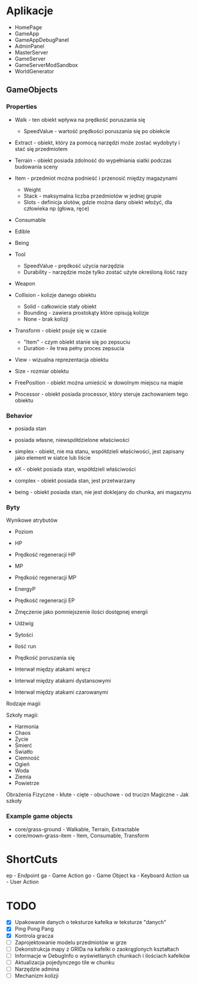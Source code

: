 # Aplikacje

- HomePage
- GameApp
- GameAppDebugPanel
- AdminPanel
- MasterServer
- GameServer
- GameServerModSandbox
- WorldGenerator

## GameObjects

### Properties

<!-- - Ground - może zostać wykorzystany jako obiekt podłoża naturalnego -->
- Walk - ten obiekt wpływa na prędkość poruszania się
  - SpeedValue - wartość prędkości poruszania się po obiekcie
- Extract - obiekt, który za pomocą narzędzi może zostać wydobyty i stać się przedmiotem
- Terrain - obiekt posiada zdolność do wypełniania siatki podczas budowania sceny
- Item - przedmiot można podnieść i przenosić między magazynami
  - Weight
  - Stack - maksymalna liczba przedmiotów w jednej grupie
  - Slots - definicja slotów, gdzie można dany obiekt włożyć, dla człowieka np (głowa, ręce)
- Consumable
- Edible
- Being
- Tool
  - SpeedValue - prędkość użycia narzędzia
  - Durability - narzędzie może tylko zostać użyte określoną ilość razy
- Weapon
- Collision - kolizje danego obiektu
  - Solid - całkowicie stały obiekt
  - Bounding - zawiera prostokąty które opisują kolizje
  - None - brak kolizji
- Transform - obiekt psuje się w czasie
  - "Item" - czym obiekt stanie się po zepsuciu
  - Duration - ile trwa pełny proces zepsucia
- View - wizualna reprezentacja obiektu
- Size - rozmiar obiektu
- FreePosition - obiekt można umieścić w dowolnym miejscu na mapie

- Processor - obiekt posiada processor, który steruje zachowaniem tego obiektu

### Behavior

- posiada stan
- posiada własne, niewspółdzielone właściwości

- simplex - obiekt, nie ma stanu, współdzieli właściwości, jest zapisany jako element w siatce lub liście
- eX - obiekt posiada stan, współdzieli właściwości 
- complex - obiekt posiada stan, jest przetwarzany 
- being - obiekt posiada stan, nie jest doklejany do chunka, ani magazynu

### Byty

Wynikowe atrybutów

  - Poziom

  - HP
  - Prędkość regeneracji HP

  - MP
  - Prędkość regeneracji MP

  - EnergyP
  - Prędkość regeneracji EP

  - Zmęczenie jako pomniejszenie ilości dostępnej energii

  - Udźwig
  - Sytości
  - Ilość run
  - Prędkość poruszania się
  
  - Interwał między atakami wręcz
  - Interwał między atakami dystansowymi
  - Interwał między atakami czarowanymi
  


Rodzaje magii

Szkoły magii:
  - Harmonia
  - Chaos
  - Życie
  - Śmierć
  - Światło
  - Ciemność
  - Ogień
  - Woda
  - Ziemia
  - Powietrze

Obrażenia
  Fizyczne
    - kłute
    - cięte
    - obuchowe
    - od trucizn
  Magiczne
    - Jak szkoły

### Example game objects

- core/grass-ground - Walkable, Terrain, Extractable
- core/mown-grass-item - Item, Consumable, Transform

# ShortCuts

ep - Endpoint
ga - Game Action
go - Game Object
ka - Keyboard Action
ua - User Action

# TODO

- [X] Upakowanie danych o teksturze kafelka w teksturze "danych"
- [X] Ping Pong Pang
- [X] Kontrola gracza
- [ ] Zaprojektowanie modelu przedmiotów w grze
- [ ] Dekonstrukcja mapy z GRIDa na kafelki o zaokrąglonych kształtach
- [ ] Informacje w DebugInfo o wyświetlanych chunkach i ilościach kafelków
- [ ] Aktualizacja pojedynczego tile w chunku
- [ ] Narzędzie admina
- [ ] Mechanizm kolizji
